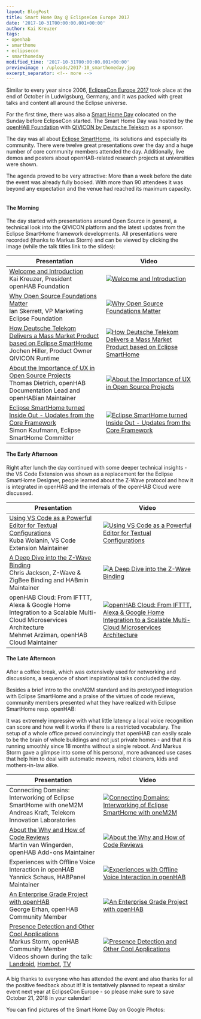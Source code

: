 ```yaml
---
layout: BlogPost
title: Smart Home Day @ EclipseCon Europe 2017
date: '2017-10-31T00:00:00.001+00:00'
author: Kai Kreuzer
tags:
- openhab
- smarthome
- eclipsecon
- smarthomeday
modified_time: '2017-10-31T00:00:00.001+00:00'
previewimage : /uploads/2017-10_smarthomeday.jpg
excerpt_separator: <!-- more -->
---
```


Similar to every year since 2006, [EclipseCon Europe 2017](https://www.eclipsecon.org/europe2017/) took place at the end of October in Ludwigsburg, Germany, and it was packed with great talks and content all around the Eclipse universe.

For the first time, there was also a [Smart Home Day](https://www.eclipsecon.org/europe2017/smarthome) colocated on the Sunday before EclipseCon started. 
The Smart Home Day was hosted by the [openHAB Foundation](https://www.openhabfoundation.org/) with [QIVICON by Deutsche Telekom](https://www.qivicon.com/en/) as a sponsor.

<!-- more -->

The day was all about [Eclipse SmartHome](https://www.eclipse.org/smarthome/), its solutions and especially its community.
There were twelve great presentations over the day and a huge number of core community members attended the day.
Additionally, live demos and posters about openHAB-related research projects at universities were shown.

The agenda proved to be very attractive: More than a week before the date the event was already fully booked. With more than 90 attendees it was beyond any expectation and the venue had reached its maximum capacity.

<!--{:.center}-->
<img class="img-responsive" src="/uploads/2017-10_shd_overview.jpg" alt="">

#### The Morning

The day started with presentations around Open Source in general, a technical look into the QIVICON platform and the latest updates from the Eclipse SmartHome framework developments. All presentations were recorded (thanks to Markus Storm) and can be viewed by clicking the image (while the talk titles link to the slides):

| Presentation | Video |
|-|-|
| [Welcome and Introduction](./documents/2017-10_Kai_Kreuzer_Welcome.pdf)<br/>Kai Kreuzer, President openHAB Foundation | [![Welcome and Introduction](https://img.youtube.com/vi/h8Jn8k1IDdY/1.jpg)](https://www.youtube.com/watch?v=h8Jn8k1IDdY) |
| [Why Open Source Foundations Matter](./documents/2017-10_Ian_Skerrett_Why_Open_Source_Foundations.pdf)<br/>Ian Skerrett, VP Marketing Eclipse Foundation | [![Why Open Source Foundations Matter](https://img.youtube.com/vi/gR1Kidk04D8/1.jpg)](https://www.youtube.com/watch?v=gR1Kidk04D8) |
| [How Deutsche Telekom Delivers a Mass Market Product based on Eclipse SmartHome](./documents/2017-10_Jochen_Hiller_QIVICON.pdf)<br/>Jochen Hiller, Product Owner QIVICON Runtime | [![How Deutsche Telekom Delivers a Mass Market Product based on Eclipse SmartHome](https://img.youtube.com/vi/TVNmorY9Y3M/1.jpg)](https://www.youtube.com/watch?v=TVNmorY9Y3M) |
| [About the Importance of UX in Open Source Projects](./documents/2017-10_Thomas_Dietrich_UX.pdf)<br/>Thomas Dietrich, openHAB Documentation Lead and openHABian Maintainer | [![About the Importance of UX in Open Source Projects](https://img.youtube.com/vi/EgzARcG3_1I/1.jpg)](https://www.youtube.com/watch?v=EgzARcG3_1I) |
| [Eclipse SmartHome turned Inside Out - Updates from the Core Framework](./documents/2017-10_Simon_Kaufmann_ESH_Updates.pdf)<br/>Simon Kaufmann, Eclipse SmartHome Committer | [![Eclipse SmartHome turned Inside Out - Updates from the Core Framework](https://img.youtube.com/vi/RoG4L9gATd8/1.jpg)](https://www.youtube.com/watch?v=RoG4L9gATd8) |

#### The Early Afternoon

Right after lunch the day continued with some deeper technical insights - the VS Code Extension was shown as a replacement for the Eclipse SmartHome Designer, people learned about the Z-Wave protocol and how it is integrated in openHAB and the internals of the openHAB Cloud were discussed.

| Presentation | Video |
|-|-|
| [Using VS Code as a Powerful Editor for Textual Configurations](./documents/2017-10_Kuba_Wolanin_Visual_Studio_Code.pdf)<br/>Kuba Wolanin, VS Code Extension Maintainer | [![Using VS Code as a Powerful Editor for Textual Configurations](https://img.youtube.com/vi/3X_5JUf5vY4/1.jpg)](https://www.youtube.com/watch?v=3X_5JUf5vY4) |
| [A Deep Dive into the Z-Wave Binding ](./documents/2017-10_Chris_Jackson_A_Deep_Dive_into_Z-Wave.pdf)<br/>Chris Jackson, Z-Wave & ZigBee Binding and HABmin Maintainer | [![A Deep Dive into the Z-Wave Binding](https://img.youtube.com/vi/yldzfQjnTtY/1.jpg)](https://www.youtube.com/watch?v=yldzfQjnTtY) |
| openHAB Cloud: From IFTTT, Alexa & Google Home Integration to a Scalable Multi-Cloud Microservices Architecture<br/>Mehmet Arziman, openHAB Cloud Maintainer | [![openHAB Cloud: From IFTTT, Alexa & Google Home Integration to a Scalable Multi-Cloud Microservices Architecture](https://img.youtube.com/vi/AxLZgtlKo5Y/1.jpg)](https://www.youtube.com/watch?v=AxLZgtlKo5Y) |

#### The Late Afternoon

After a coffee break, which was extensively used for networking and discussions, a sequence of short inspirational talks concluded the day.

Besides a brief intro to the oneM2M standard and its prototyped integration with Eclipse SmartHome and a praise of the virtues of code reviews, community members presented what they have realized with Eclipse SmartHome resp. openHAB:

It was extremely impressive with what little latency a local voice recognition can score and how well it works if there is a restricted vocabulary.
The setup of a whole office proved convincingly that openHAB can easily scale to be the brain of whole buildings and not just private homes - and that it is running smoothly since 18 months without a single reboot. And Markus Storm gave a glimpse into some of his personal, more advanced use cases that help him to deal with automatic mowers, robot cleaners, kids and mothers-in-law alike.

| Presentation | Video |
|-|-|
| Connecting Domains: Interworking of Eclipse SmartHome with oneM2M<br/>Andreas Kraft, Telekom Innovation Laboratories | [![Connecting Domains: Interworking of Eclipse SmartHome with oneM2M](https://img.youtube.com/vi/xAsNeWRggqo/1.jpg)](https://www.youtube.com/watch?v=xAsNeWRggqo) |
| [About the Why and How of Code Reviews](./documents/2017-10_Martin_van_Wingerden_Code_reviews.pdf)<br/>Martin van Wingerden, openHAB Add-ons Maintainer | [![About the Why and How of Code Reviews](https://img.youtube.com/vi/IrbdME7gECM/1.jpg)](https://www.youtube.com/watch?v=IrbdME7gECM) |
| Experiences with Offline Voice Interaction in openHAB<br/>Yannick Schaus, HABPanel Maintainer | [![Experiences with Offline Voice Interaction in openHAB ](https://img.youtube.com/vi/E90HCCoaMac/1.jpg)](https://www.youtube.com/watch?v=E90HCCoaMac) |
| [An Enterprise Grade Project with openHAB](./documents/2017-10_George_Erhan_An_enterprise_grade_project_with_openHAB.pdf)<br/>George Erhan, openHAB Community Member | [![An Enterprise Grade Project with openHAB](https://img.youtube.com/vi/LJiw5INmwmc/1.jpg)](https://www.youtube.com/watch?v=LJiw5INmwmc) |
| [Presence Detection and Other Cool Applications](./documents/2017-10_.Markus_Storm_Presence_detection_and_some_cool_applications.pdf)<br/>Markus Storm, openHAB Community Member<br>Videos shown during the talk: [Landroid](https://www.youtube.com/watch?v=jcTe5dsTQfw), [Hombot](https://www.youtube.com/watch?v=PvvddCRmCmk), [TV](https://www.youtube.com/watch?v=xwRHkXialGE) | [![Presence Detection and Other Cool Applications](https://img.youtube.com/vi/AG48Amt1afM/1.jpg)](https://www.youtube.com/watch?v=AG48Amt1afM) |

A big thanks to everyone who has attended the event and also thanks for all the positive feedback about it!
It is tentatively planned to repeat a similar event next year at EclipseCon Europe - so please make sure to save October 21, 2018 in your calendar!

You can find pictures of the Smart Home Day on Google Photos:

<!--{:.center}-->
<a href="https://photos.app.goo.gl/BuwQveaWomH7lE6E3"><img class="img-responsive" src="/uploads/2017-10_googlephotos.jpg" alt=""></a>
